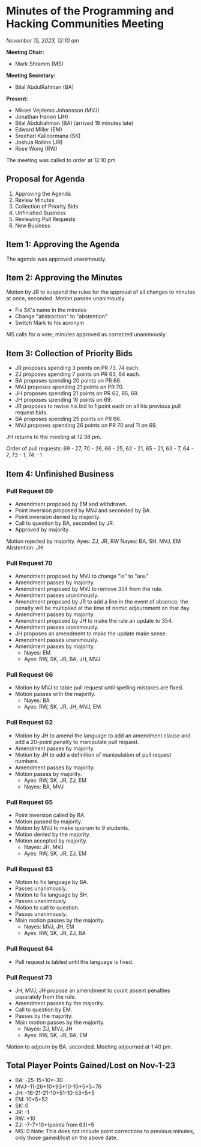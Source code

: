 # Minutes of the Programming and Hacking Communities Meeting
*November 15, 2023, 12:10 am*

**Meeting Chair:**
- Mark Shramm (MS) 

**Meeting Secretary:**
- Bilal AbdulRahman (BA)

**Present:**
- Mikael Vejdemo Johansson (MVJ)
- Jonathan Hanon (JH)
- Bilal Abdulrahman (BA) (arrived 19 minutes late)
- Edward Miller (EM)
- Sreehari Kalloormana (SK)
- Joshua Rollins (JR)
- Rose Wong (RW)

The meeting was called to order at 12:10 pm.

## Proposal for Agenda

1. Approving the Agenda 
2. Review Minutes
3. Collection of Priority Bids
4. Unfinished Business
5. Reviewing Pull Requests
6. New Business

## Item 1: Approving the Agenda 

The agenda was approved unanimously.

## Item 2: Approving the Minutes 

Motion by JR to suspend the rules for the approval of all changes to minutes at once, seconded. Motion passes unanimously.

- Fix SK's name in the minutes
- Change "abstraction" to "abstention"
- Switch Mark to his acronym

MS calls for a vote; minutes approved as corrected unanimously.

## Item 3: Collection of Priority Bids

- JR proposes spending 3 points on PR 73, 74 each.
- ZJ proposes spending 7 points on PR 63, 64 each.
- BA proposes spending 20 points on PR 66.
- MVJ proposes spending 21 points on PR 70.
- JH proposes spending 21 points on PR 62, 65, 69.
- JH proposes spending 16 points on 69.
- JR proposes to revise his bid to 1 point each on all his previous pull request bids.
- BA proposes spending 25 points on PR 66.
- MVJ proposes spending 26 points on PR 70 and 11 on 69.

JH returns to the meeting at 12:38 pm.

Order of pull requests:
69 - 27,
70 - 26,
66 - 25,
62 - 21,
65 - 21,
63 - 7,
64 - 7,
73 - 1,
74 - 1

## Item 4: Unfinished Business 

### Pull Request 69

- Amendment proposed by EM and withdrawn.
- Point inversion proposed by MVJ and seconded by BA.
- Point inversion denied by majority.
- Call to question by BA, seconded by JR.
- Approved by majority.

Motion rejected by majority.
Ayes: ZJ, JR, RW
Nayes: BA, SH, MVJ, EM
Abstention: JH

### Pull Request 70

- Amendment proposed by MVJ to change "is" to "are."
- Amendment passes by majority.
- Amendment proposed by MVJ to remove 354 from the rule.
- Amendment passes unanimously.
- Amendment proposed by JR to add a line in the event of absence; the penalty will be multiplied at the time of nomic adjournment on that day.
- Amendment passes by majority.
- Amendment proposed by JH to make the rule an update to 354.
- Amendment passes unanimously.
- JH proposes an amendment to make the update make sense.
- Amendment passes unanimously.
- Amendment passes by majority.
  - Nayes: EM
  - Ayes: RW, SK, JR, BA, JH, MVJ

### Pull Request 66

- Motion by MVJ to table pull request until spelling mistakes are fixed.
- Motion passes with the majority.
  - Nayes: BA
  - Ayes: RW, SK, JR, JH, MVJ, EM

### Pull Request 62

- Motion by JH to amend the language to add an amendment clause and add a 20-point penalty to manipulate pull request.
- Amendment passes by majority.
- Motion by JH to add a definition of manipulation of pull request numbers.
- Amendment passes by majority.
- Motion passes by majority.
  - Ayes: RW, SK, JR, ZJ, EM
  - Nayes: BA, MVJ

### Pull Request 65

- Point inversion called by BA.
- Motion passed by majority.
- Motion by MVJ to make quorum to 9 students.
- Motion denied by the majority.
- Motion accepted by majority.
  - Nayes: JH, MVJ
  - Ayes: RW, SK, JR, ZJ, EM

### Pull Request 63

- Motion to fix language by BA.
- Passes unanimously.
- Motion to fix language by SH.
- Passes unanimously.
- Motion to call to question.
- Passes unanimously.
- Main motion passes by the majority.
  - Nayes: MVJ, JH, EM
  - Ayes: RW, SK, JR, ZJ, BA

### Pull Request 64

- Pull request is tabled until the language is fixed.

### Pull Request 73

- JH, MVJ, JH propose an amendment to count absent penalties separately from the rule.
- Amendment passes by the majority.
- Call to question by EM.
- Passes by the majority.
- Main motion passes by the majority.
  - Nayes: ZJ, MVJ, JH
  - Ayes: RW, SK, JR, BA, EM

Motion to adjourn by BA, seconded. Meeting adjourned at 1:40 pm.

## Total Player Points Gained/Lost on Nov-1-23
- BA: -25-15+10=-30
- MVJ:-11-26+10+93+10-10+5+5=76
- JH: -16-21-21-10+51-10-53+5+5
- EM: 10+5+52
- SK: 0
- JR: -1
- RW: +10
- ZJ: -7-7+10+(points from 63)+5
- MS: 0
Note: This does not include point corrections to previous minutes, only those gained/lost on the above date.
